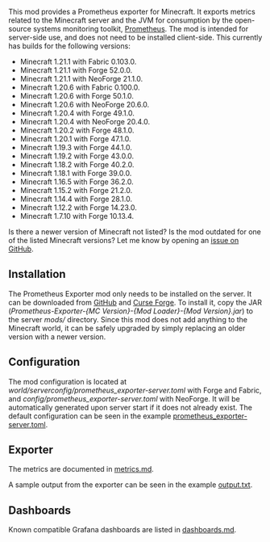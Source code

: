 This mod provides a Prometheus exporter for Minecraft. It exports metrics
related to the Minecraft server and the JVM for consumption by the open-source
systems monitoring toolkit, [Prometheus]. The mod is intended for server-side
use, and does not need to be installed client-side. This currently has builds
for the following versions:

- Minecraft 1.21.1 with Fabric 0.103.0.
- Minecraft 1.21.1 with Forge 52.0.0.
- Minecraft 1.21.1 with NeoForge 21.1.0.
- Minecraft 1.20.6 with Fabric 0.100.0.
- Minecraft 1.20.6 with Forge 50.1.0.
- Minecraft 1.20.6 with NeoForge 20.6.0.
- Minecraft 1.20.4 with Forge 49.1.0.
- Minecraft 1.20.4 with NeoForge 20.4.0.
- Minecraft 1.20.2 with Forge 48.1.0.
- Minecraft 1.20.1 with Forge 47.1.0.
- Minecraft 1.19.3 with Forge 44.1.0.
- Minecraft 1.19.2 with Forge 43.0.0.
- Minecraft 1.18.2 with Forge 40.2.0.
- Minecraft 1.18.1 with Forge 39.0.0.
- Minecraft 1.16.5 with Forge 36.2.0.
- Minecraft 1.15.2 with Forge 21.2.0.
- Minecraft 1.14.4 with Forge 28.1.0.
- Minecraft 1.12.2 with Forge 14.23.0.
- Minecraft 1.7.10 with Forge 10.13.4.

Is there a newer version of Minecraft not listed? Is the mod outdated for one of
the listed Minecraft versions? Let me know by opening an [issue on GitHub].


Installation
------------

The Prometheus Exporter mod only needs to be installed on the server. It can be
downloaded from [GitHub] and [Curse Forge]. To install it, copy the JAR
(*Prometheus-Exporter-{MC Version}-{Mod Loader}-{Mod Version}.jar*) to the
server *mods/* directory. Since this mod does not add anything to the Minecraft
world, it can be safely upgraded by simply replacing an older version with a
newer version.


Configuration
-------------

The mod configuration is located at *world/serverconfig/prometheus_exporter-server.toml*
with Forge and Fabric, and *config/prometheus_exporter-server.toml* with
NeoForge. It will be automatically generated upon server start if it does not
already exist. The default configuration can be seen in the example
[prometheus_exporter-server.toml].


Exporter
--------

The metrics are documented in [metrics.md].

A sample output from the exporter can be seen in the example [output.txt].


Dashboards
----------

Known compatible Grafana dashboards are listed in [dashboards.md].


[Curse Forge]: https://www.curseforge.com/minecraft/mc-mods/prometheus-exporter
[GitHub]: https://github.com/cpburnz/minecraft-prometheus-exporter/releases
[Prometheus]: https://prometheus.io/
[dashboards.md]: https://github.com/cpburnz/minecraft-prometheus-exporter/blob/master/dashboards.md
[issue on GitHub]: https://github.com/cpburnz/minecraft-prometheus-exporter/issues
[metrics.md]: https://github.com/cpburnz/minecraft-prometheus-exporter/blob/mc1.20.6-fabric/metrics.md
[output.txt]: https://github.com/cpburnz/minecraft-prometheus-exporter/blob/mc1.20.6-fabric/examples/output.txt
[prometheus_exporter-server.toml]: https://github.com/cpburnz/minecraft-prometheus-exporter/blob/mc1.20.6-fabric/examples/prometheus_exporter-server.toml
